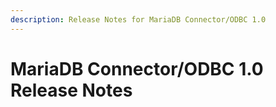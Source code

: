 ```yaml
---
description: Release Notes for MariaDB Connector/ODBC 1.0
---
```


# MariaDB Connector/ODBC 1.0 Release Notes

